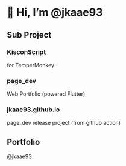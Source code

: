# 👋 Hi, I’m @jkaae93

## Sub Project

### KisconScript
 for TemperMonkey

### page_dev
 Web Portfolio (powered Flutter)
 
### jkaae93.github.io
 page_dev release project (from github action)
  
## Portfolio
[@jkaae93](https://paint-bonnet-66c.notion.site/719f7d72d693460084af65584771f507)
